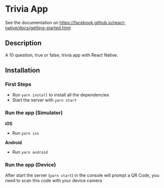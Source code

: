 # Trivia App
See the documentation on https://facebook.github.io/react-native/docs/getting-started.html
## Description
A 10 question, true or false, trivia app with React Native.

## Installation

### First Steps
- Run `yarn install` to install all the dependencies
- Start the server with `yarn start`

### Run the app (Simulator)

**iOS**
- Run `yarn ios`

**Android**
- Run `yarn android`

### Run the app (Device)

After start the server (`yarn start`) in the console will prompt a QR Code, you need to scan this code with your device camera
